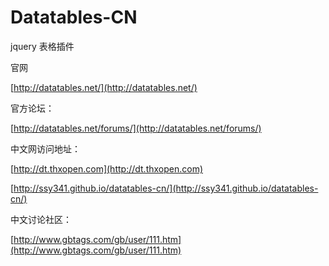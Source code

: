Datatables-CN
=============
jquery 表格插件


官网

[http://datatables.net/](http://datatables.net/)

官方论坛：

[http://datatables.net/forums/](http://datatables.net/forums/)


中文网访问地址：

[http://dt.thxopen.com](http://dt.thxopen.com)

[http://ssy341.github.io/datatables-cn/](http://ssy341.github.io/datatables-cn/)

中文讨论社区：

[http://www.gbtags.com/gb/user/111.htm](http://www.gbtags.com/gb/user/111.htm)




